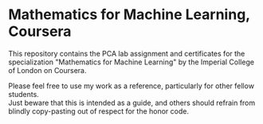 # Mathematics for Machine Learning, Coursera

This repository contains the PCA lab assignment and certificates for the specialization 
"Mathematics for Machine Learning" by the Imperial College of London on Coursera.  

Please feel free to use my work as a reference, particularly for other fellow students.  
Just beware that this is intended as a guide, and others should refrain from blindly 
copy-pasting out of respect for the honor code.  

